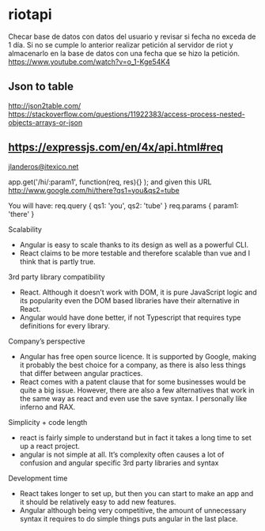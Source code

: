 # riotapi

Checar base de datos con datos del usuario y revisar si fecha no exceda de 1 día.
Si no se cumple lo anterior realizar petición al servidor de riot y almacenarlo en la base de datos con una fecha que se hizo la petición.
https://www.youtube.com/watch?v=o_1-Kge54K4

Json to table
--------------
http://json2table.com/
https://stackoverflow.com/questions/11922383/access-process-nested-objects-arrays-or-json

https://expressjs.com/en/4x/api.html#req
--------------
jlanderos@itexico.net

app.get('/hi/:param1', function(req, res){} );
and given this URL  http://www.google.com/hi/there?qs1=you&qs2=tube

You will have:
req.query
{
  qs1: 'you',
  qs2: 'tube'
}
req.params
{
  param1: 'there'
}

Scalability
* Angular is easy to scale thanks to its design as well as a powerful CLI.
* React claims to be more testable and therefore scalable than vue and I think that is partly true.

3rd party library compatibility
* React. Although it doesn’t work with DOM, it is pure JavaScript logic and its popularity even the DOM based libraries have their alternative in React.
* Angular would have done better, if not Typescript that requires type definitions for every library.

Company’s perspective
* Angular has free open source licence. It is supported by Google, making it probably the best choice for a company, as there is also less things that differ between angular practices.
* React comes with a patent clause that for some businesses would be quite a big issue. However, there are also a few alternatives that work in the same way as react and even use the save syntax. I personally like inferno and RAX.

Simplicity + code length
* react is fairly simple to understand but in fact it takes a long time to set up a react project.
* angular is not simple at all. It’s complexity often causes a lot of confusion and angular specific 3rd party libraries and syntax

Development time
* React takes longer to set up, but then you can start to make an app and it should be relatively easy to add new features.
* Angular although being very competitive, the amount of unnecessary syntax it requires to do simple things puts angular in the last place.
